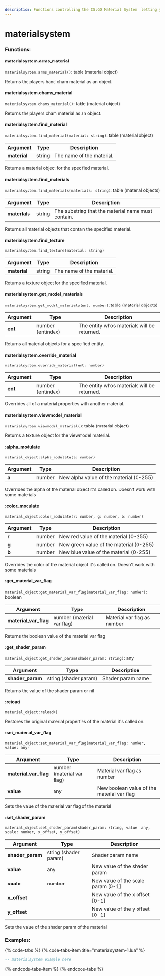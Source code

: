 ```yaml
---
description: Functions controlling the CS:GO Material System, letting you modulate, swap, remove materials and set their shader params / material vars
---
```


# materialsystem

### Functions:
#### materialsystem.arms_material

`materialsystem.arms_material()`: table (material object)

Returns the players hand cham material as an object.


#### materialsystem.chams_material

`materialsystem.chams_material()`: table (material object)

Returns the players cham material as an object.


#### materialsystem.find_material

`materialsystem.find_material(material: string)`: table (material object)

Argument | Type | Description
-------- | ---- | -----------
  **material** | string | The name of the material.

Returns a material object for the specified material.


#### materialsystem.find_materials

`materialsystem.find_materials(materials: string)`: table (material objects)

Argument | Type | Description
-------- | ---- | -----------
  **materials** | string | The substring that the material name must contain.

Returns all material objects that contain the specified material.


#### materialsystem.find_texture

`materialsystem.find_texture(material: string)`

Argument | Type | Description
-------- | ---- | -----------
  **material** | string | The name of the material.

Returns a texture object for the specified material.


#### materialsystem.get_model_materials

`materialsystem.get_model_materials(ent: number)`: table (material objects)

Argument | Type | Description
-------- | ---- | -----------
  **ent** | number (entindex) | The entity whos materials will be returned.

Returns all material objects for a specified entity.


#### materialsystem.override_material

`materialsystem.override_material(ent: number)`

Argument | Type | Description
-------- | ---- | -----------
  **ent** | number (entindex) | The entity whos materials will be returned.

Overrides all of a material properties with another material.


#### materialsystem.viewmodel_material

`materialsystem.viewmodel_material()`: table (material object)

Returns a texture object for the viewmodel material.


#### :alpha_modulate

`material_object:alpha_modulate(a: number)`

Argument | Type | Description
-------- | ---- | -----------
  **a** | number | New alpha value of the material (0-255)

Overrides the alpha of the material object it's called on. Doesn't work with some materials


#### :color_modulate

`material_object:color_modulate(r: number, g: number, b: number)`

Argument | Type | Description
-------- | ---- | -----------
  **r** | number | New red value of the material (0-255)
  **g** | number | New green value of the material (0-255)
  **b** | number | New blue value of the material (0-255)

Overrides the color of the material object it's called on. Doesn't work with some materials


#### :get_material_var_flag

`material_object:get_material_var_flag(material_var_flag: number)`: boolean

Argument | Type | Description
-------- | ---- | -----------
  **material_var_flag** | number (material var flag) | Material var flag as number

Returns the boolean value of the material var flag


#### :get_shader_param

`material_object:get_shader_param(shader_param: string)`: any

Argument | Type | Description
-------- | ---- | -----------
  **shader_param** | string (shader param) | Shader param name

Returns the value of the shader param or nil


#### :reload

`material_object:reload()`

Restores the original material properties of the material it's called on.


#### :set_material_var_flag

`material_object:set_material_var_flag(material_var_flag: number, value: any)`

Argument | Type | Description
-------- | ---- | -----------
  **material_var_flag** | number (material var flag) | Material var flag as number
  **value** | any | New boolean value of the material var flag

Sets the value of the material var flag of the material


#### :set_shader_param

`material_object:set_shader_param(shader_param: string, value: any, scale: number, x_offset, y_offset)`

Argument | Type | Description
-------- | ---- | -----------
  **shader_param** | string (shader param) | Shader param name
  **value** | any | New value of the shader param
  **scale** | number | New value of the scale param [0-1]
  **x_offset** |  | New value of the x offset [0-1]
  **y_offset** |  | New value of the y offset [0-1]

Sets the value of the shader param of the material


### Examples:

{% code-tabs %}
{% code-tabs-item title="materialsystem-1.lua" %}
```lua
-- materialsystem example here
```
{% endcode-tabs-item %}
{% endcode-tabs %}